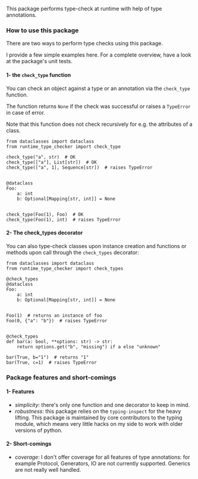 
This package performs type-check at runtime with help of type annotations.

### How to use this package

There are two ways to perform type checks using this package.

I provide a few simple examples here. For a complete overview, have a look at the package's unit tests.

#### 1- the `check_type` function

You can check an object against a type or an annotation via the `check_type` function.

The function returns `None` if the check was successful or raises a `TypeError` in case of error.

Note that this function does not check recursively for e.g. the attributes of a class.
```
from dataclasses import dataclass
from runtime_type_checker import check_type

check_type("a", str)  # OK
check_type(["a"], List[str])  # OK
check_type(["a", 1], Sequence[str])  # raises TypeError


@dataclass
Foo:
    a: int
    b: Optional[Mapping[str, int]] = None


check_type(Foo(1), Foo)  # OK
check_type(Foo(1), int)  # raises TypeError
```

#### 2- The check_types decorator

You can also type-check classes upon instance creation and functions or methods upon call through the `check_types`
decorator:
```
from dataclasses import dataclass
from runtime_type_checker import check_types

@check_types
@dataclass
Foo:
    a: int
    b: Optional[Mapping[str, int]] = None


Foo(1)  # returns an instance of foo
Foo(0, {"a": "b"})  # raises TypeError


@check_types
def bar(a: bool, **options: str) -> str:
    return options.get("b", "missing") if a else "unknown"

bar(True, b="1")  # returns "1"
bar(True, c=1)  # raises TypeError
```

### Package features and short-comings

#### 1- Features
- _simplicity_: there's only one function and one decorator to keep in mind.
- _robustness_: this package relies on the `typing-inspect` for the heavy lifting. This package is maintained by
core contributors to the typing module, which means very little hacks on my side to work with older versions of python.

#### 2- Short-comings

- _coverage_: I don't offer coverage for all features of type annotations: for example Protocol, Generators, IO are not
currently supported. Generics are not really well handled.
